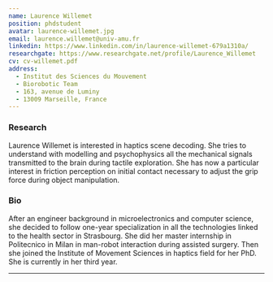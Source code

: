 ```yaml
---
name: Laurence Willemet
position: phdstudent
avatar: laurence-willemet.jpg
email: laurence.willemet@univ-amu.fr
linkedin: https://www.linkedin.com/in/laurence-willemet-679a1310a/
researchgate: https://www.researchgate.net/profile/Laurence_Willemet
cv: cv-willemet.pdf
address:
  - Institut des Sciences du Mouvement
  - Biorobotic Team
  - 163, avenue de Luminy
  - 13009 Marseille, France
---
```


### Research

Laurence Willemet is interested in haptics scene decoding. She tries to understand with modelling and psychophysics all the mechanical signals transmitted to the brain during tactile exploration. She has now a particular interest in friction perception on initial contact necessary to adjust the grip force during object manipulation.

### Bio

After an engineer background in microelectronics and computer science, she decided to follow one-year specialization in all the technologies linked to the health sector in Strasbourg. She did her master internship in Politecnico in Milan in man-robot interaction during assisted surgery. Then she joined the Institute of Movement Sciences in haptics field for her PhD. She is currently in her third year.

<hr>
